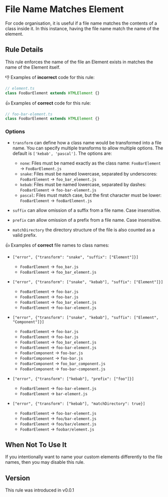 # File Name Matches Element

For code organisation, it is useful if a file name matches the contents of a class inside it. In this instance, having the file name match the name of the element.

## Rule Details

This rule enforces the name of the file an Element exists in matches the name of the Element itself.

👎 Examples of **incorrect** code for this rule:

```js
// element.ts
class FooBarElement extends HTMLElement {}
```

👍 Examples of **correct** code for this rule:

```js
// foo-bar-element.ts
class FooBarElement extends HTMLElement {}
```

### Options

- `transform` can define how a class name would be transformed into a file name. You can specify multiple transforms to allow multiple options. The default is `['kebab', 'pascal']`. The options are:

  - `none`: Files must be named exactly as the class name: `FooBarElement` -> `FooBarElement.js`
  - `snake`: Files must be named lowercase, separated by underscores: `FooBarElement` -> `foo_bar_element.js`
  - `kebab`: Files must be named lowercase, separated by dashes: `FooBarElement` -> `foo-bar-element.js`
  - `pascal`: Files must match case, but the first character must be lower: `FooBarElement` -> `fooBarElement.js`

- `suffix` can allow omission of a suffix from a file name. Case insensitive.
- `prefix` can allow omission of a prefix from a file name. Case insensitive.
- `matchDirectory` the directory structure of the file is also counted as a valid prefix.

👍 Examples of **correct** file names to class names:

- `["error", {"transform": "snake", "suffix": ["Element"]}]`

  - `FooBarElement` -> `foo_bar.js`
  - `FooBarElement` -> `foo_bar_element.js`

- `["error", {"transform": ["snake", "kebab"], "suffix": ["Element"]}]`

  - `FooBarElement` -> `foo-bar.js`
  - `FooBarElement` -> `foo-bar.js`
  - `FooBarElement` -> `foo_bar_element.js`
  - `FooBarElement` -> `foo-bar-element.js`

- `["error", {"transform": ["snake", "kebab"], "suffix": ["Element", "Component"]}]`

  - `FooBarElement` -> `foo-bar.js`
  - `FooBarElement` -> `foo-bar.js`
  - `FooBarElement` -> `foo_bar_element.js`
  - `FooBarElement` -> `foo-bar-element.js`
  - `FooBarComponent` -> `foo-bar.js`
  - `FooBarComponent` -> `foo-bar.js`
  - `FooBarComponent` -> `foo_bar_component.js`
  - `FooBarComponent` -> `foo-bar-component.js`

- `["error", {"transform": ["kebab"], "prefix": ["foo"]}]`

  - `FooBarElement` -> `foo-bar-element.js`
  - `FooBarElement` -> `bar-element.js`

- `["error", {"transform": ["kebab"], "matchDirectory": true}]`
  - `FooBarElement` -> `foo-bar-element.js`
  - `FooBarElement` -> `foo/bar-element.js`
  - `FooBarElement` -> `foo/bar/element.js`
  - `FooBarElement` -> `foobar/element.js`

## When Not To Use It

If you intentionally want to name your custom elements differently to the file names, then you may disable this rule.

## Version

This rule was introduced in v0.0.1

